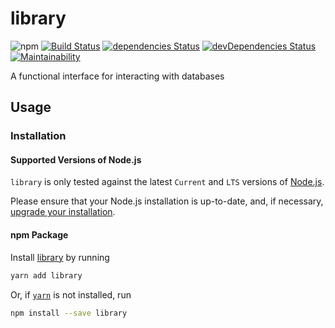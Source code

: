 # library
![npm](https://img.shields.io/npm/v/library.svg)
[![Build Status](https://travis-ci.org/splayd/library.svg?branch=master)](https://travis-ci.org/splayd/library)
[![dependencies Status](https://david-dm.org/splayd/library/status.svg)](https://david-dm.org/splayd/library)
[![devDependencies Status](https://david-dm.org/splayd/library/dev-status.svg)](https://david-dm.org/splayd/library?type=dev)
[![Maintainability](https://api.codeclimate.com/v1/badges/711a4504e28479d12790/maintainability)](https://codeclimate.com/github/splayd/library/maintainability)

A functional interface for interacting with databases

## Usage

### Installation

#### Supported Versions of Node.js
`library` is only tested against the latest `Current` and `LTS` versions of
[Node.js](https://nodejs.org/en/).

Please ensure that your Node.js installation is up-to-date, and, if necessary,
[upgrade your installation](https://nodejs.org/en/download/package-manager/).

#### npm Package
Install [library](https://yarnpkg.com/en/package/library)
by running

```sh
yarn add library
```

Or, if [`yarn`](https://yarnpkg.com/en/) is not installed, run

```sh
npm install --save library
```
